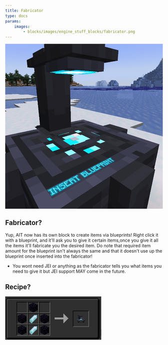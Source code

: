```yaml
---
title: Fabricator
type: docs
params:
    images:
        - blocks/images/engine_stuff_blocks/fabricator.png
---
```


![Fabricator Block](images/engine_stuff_blocks/fabricator.png)

## Fabricator?
Yup, AIT now has its own block to create items via blueprints!
Right click it with a blueprint, and it'll ask you to give it certain items,once you give it all the items it'll fabricate you the desired item.
Do note that required item amount for the blueprint isn't always the same and that it doesn't use up the blueprint once inserted into the fabricator!


* You wont need JEI or anything as the fabricator tells you what items you need to give it but JEI support MAY come in the future.

## Recipe?
![Fabricator Block](images/engine_stuff_blocks/fabricator_recipe.png)


